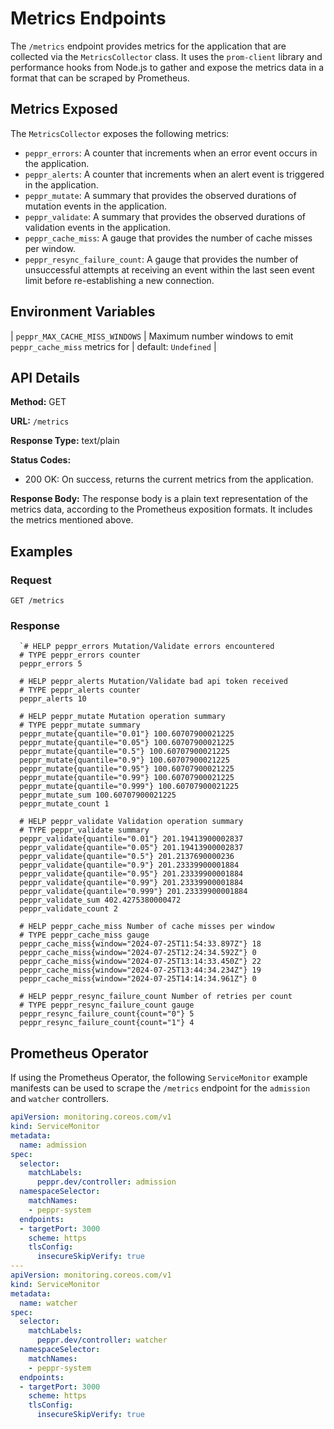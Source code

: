 # Metrics Endpoints

The `/metrics` endpoint provides metrics for the application that are collected via the `MetricsCollector` class. It uses the `prom-client` library and performance hooks from Node.js to gather and expose the metrics data in a format that can be scraped by Prometheus.

## Metrics Exposed

The `MetricsCollector` exposes the following metrics:

- `peppr_errors`: A counter that increments when an error event occurs in the application.
- `peppr_alerts`: A counter that increments when an alert event is triggered in the application.
- `peppr_mutate`: A summary that provides the observed durations of mutation events in the application.
- `peppr_validate`: A summary that provides the observed durations of validation events in the application.
- `peppr_cache_miss`: A gauge that provides the number of cache misses per window.
- `peppr_resync_failure_count`: A gauge that provides the number of unsuccessful attempts at receiving an event within the last seen event limit before re-establishing a new connection.

## Environment Variables

| `peppr_MAX_CACHE_MISS_WINDOWS` | Maximum number windows to emit `peppr_cache_miss` metrics for  | default: `Undefined`  |


## API Details

**Method:** GET

**URL:** `/metrics`

**Response Type:** text/plain

**Status Codes:**

- 200 OK: On success, returns the current metrics from the application.

**Response Body:**
The response body is a plain text representation of the metrics data, according to the Prometheus exposition formats. It includes the metrics mentioned above.

## Examples

### Request

```plaintext
GET /metrics
```

### Response

```plaintext
  `# HELP peppr_errors Mutation/Validate errors encountered
  # TYPE peppr_errors counter
  peppr_errors 5

  # HELP peppr_alerts Mutation/Validate bad api token received
  # TYPE peppr_alerts counter
  peppr_alerts 10

  # HELP peppr_mutate Mutation operation summary
  # TYPE peppr_mutate summary
  peppr_mutate{quantile="0.01"} 100.60707900021225
  peppr_mutate{quantile="0.05"} 100.60707900021225
  peppr_mutate{quantile="0.5"} 100.60707900021225
  peppr_mutate{quantile="0.9"} 100.60707900021225
  peppr_mutate{quantile="0.95"} 100.60707900021225
  peppr_mutate{quantile="0.99"} 100.60707900021225
  peppr_mutate{quantile="0.999"} 100.60707900021225
  peppr_mutate_sum 100.60707900021225
  peppr_mutate_count 1

  # HELP peppr_validate Validation operation summary
  # TYPE peppr_validate summary
  peppr_validate{quantile="0.01"} 201.19413900002837
  peppr_validate{quantile="0.05"} 201.19413900002837
  peppr_validate{quantile="0.5"} 201.2137690000236
  peppr_validate{quantile="0.9"} 201.23339900001884
  peppr_validate{quantile="0.95"} 201.23339900001884
  peppr_validate{quantile="0.99"} 201.23339900001884
  peppr_validate{quantile="0.999"} 201.23339900001884
  peppr_validate_sum 402.4275380000472
  peppr_validate_count 2

  # HELP peppr_cache_miss Number of cache misses per window
  # TYPE peppr_cache_miss gauge
  peppr_cache_miss{window="2024-07-25T11:54:33.897Z"} 18
  peppr_cache_miss{window="2024-07-25T12:24:34.592Z"} 0
  peppr_cache_miss{window="2024-07-25T13:14:33.450Z"} 22
  peppr_cache_miss{window="2024-07-25T13:44:34.234Z"} 19
  peppr_cache_miss{window="2024-07-25T14:14:34.961Z"} 0

  # HELP peppr_resync_failure_count Number of retries per count
  # TYPE peppr_resync_failure_count gauge
  peppr_resync_failure_count{count="0"} 5
  peppr_resync_failure_count{count="1"} 4
```

## Prometheus Operator

If using the Prometheus Operator, the following `ServiceMonitor` example manifests can be used to scrape the `/metrics` endpoint for the `admission` and `watcher` controllers.

```yaml
apiVersion: monitoring.coreos.com/v1
kind: ServiceMonitor
metadata:
  name: admission
spec:
  selector:
    matchLabels:
      peppr.dev/controller: admission
  namespaceSelector:
    matchNames:
    - peppr-system
  endpoints:
  - targetPort: 3000
    scheme: https
    tlsConfig:
      insecureSkipVerify: true
---
apiVersion: monitoring.coreos.com/v1
kind: ServiceMonitor
metadata:
  name: watcher
spec:
  selector:
    matchLabels:
      peppr.dev/controller: watcher
  namespaceSelector:
    matchNames:
    - peppr-system
  endpoints:
  - targetPort: 3000
    scheme: https
    tlsConfig:
      insecureSkipVerify: true
```
